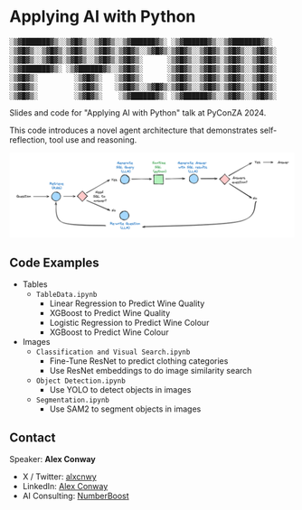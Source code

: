 # Applying AI with Python

```
░▒▓███████▓▒░░▒▓█▓▒░░▒▓█▓▒░░▒▓██████▓▒░ ░▒▓██████▓▒░░▒▓███████▓▒░  
░▒▓█▓▒░░▒▓█▓▒░▒▓█▓▒░░▒▓█▓▒░▒▓█▓▒░░▒▓█▓▒░▒▓█▓▒░░▒▓█▓▒░▒▓█▓▒░░▒▓█▓▒░ 
░▒▓█▓▒░░▒▓█▓▒░▒▓█▓▒░░▒▓█▓▒░▒▓█▓▒░      ░▒▓█▓▒░░▒▓█▓▒░▒▓█▓▒░░▒▓█▓▒░ 
░▒▓███████▓▒░ ░▒▓██████▓▒░░▒▓█▓▒░      ░▒▓█▓▒░░▒▓█▓▒░▒▓█▓▒░░▒▓█▓▒░ 
░▒▓█▓▒░         ░▒▓█▓▒░   ░▒▓█▓▒░      ░▒▓█▓▒░░▒▓█▓▒░▒▓█▓▒░░▒▓█▓▒░ 
░▒▓█▓▒░         ░▒▓█▓▒░   ░▒▓█▓▒░░▒▓█▓▒░▒▓█▓▒░░▒▓█▓▒░▒▓█▓▒░░▒▓█▓▒░ 
░▒▓█▓▒░         ░▒▓█▓▒░    ░▒▓██████▓▒░ ░▒▓██████▓▒░░▒▓█▓▒░░▒▓█▓▒░
```

Slides and code for "Applying AI with Python" talk at PyConZA 2024.

This code introduces a novel agent architecture that demonstrates self-reflection, tool use and reasoning.

![Agent Architecture](https://github.com/alxcnwy/Applying-AI-with-Python---PyConZA-2024/blob/main/images/agent_architecture.png)


## Code Examples
* Tables
    * `TableData.ipynb`
        * Linear Regression to Predict Wine Quality
        * XGBoost to Predict Wine Quality
        * Logistic Regression to Predict Wine Colour
        * XGBoost to Predict Wine Colour
* Images
    * `Classification and Visual Search.ipynb`
        * Fine-Tune ResNet to predict clothing categories
        * Use ResNet embeddings to do image similarity search
    * `Object Detection.ipynb`
        * Use YOLO to detect objects in images   
    * `Segmentation.ipynb`
        * Use SAM2 to segment objects in images
        
## Contact

Speaker: **Alex Conway** 
* X / Twitter: [alxcnwy](https://www.x.com/alxcnwy)
* LinkedIn: [Alex Conway](https://www.linkedin.com/in/alxcnwy)
* AI Consulting: [NumberBoost](https://www.numberboost.com/)

